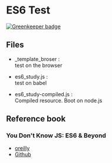 ES6 Test
====================

[![Greenkeeper badge](https://badges.greenkeeper.io/isoppp/hello_es6.svg)](https://greenkeeper.io/)

## Files

- _template_broser :  
test on the browser

- es6_study.js :  
test on babel

- es6_study-compiled.js :  
Compiled resource. Boot on node.js

## Reference book

### You Don't Know JS: ES6 & Beyond
- [oreilly](http://shop.oreilly.com/product/0636920033769.do)
- [Github](https://github.com/getify/You-Dont-Know-JS/tree/master/es6%20%26%20beyond)


